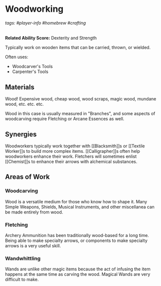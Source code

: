 # Woodworking
###### tags: #player-info #homebrew #crafting
**Related Ability Score:** Dexterity and Strength

Typically work on wooden items that can be carried, thrown, or wielded.

Often uses:

- Woodcarver's Tools
- Carpenter's Tools

## Materials
Wood! Expensive wood, cheap wood, wood scraps, magic wood, mundane wood, etc. etc. etc.

Wood in this case is usually measured in "Branches", and some aspects of woodcarving require Fletching or Arcane Essences as well.

## Synergies
Woodworkers typically work together with [[Blacksmith]]s or [[Textile Worker]]s to build more complex items.
[[Calligrapher]]s often help woodworkers enhance their work.
Fletchers will sometimes enlist [[Chemist]]s to enhance their arrows with alchemical substances.

## Areas of Work

### Woodcarving
Wood is a versatile medium for those who know how to shape it. Many Simple Weapons, Shields, Musical Instruments, and other miscellanea can be made entirely from wood.

### Fletching
Archery Ammunition has been traditionally wood-based for a long time. Being able to make specialty arrows, or components to make specialty arrows is a very useful skill.

### Wandwhittling
Wands are unlike other magic items because the act of infusing the item happens at the same time as carving the wood. 
Magical Wands are very difficult to make.
